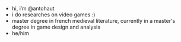 - hi, i’m @antohaut
- i do researches on video games :)
- master degree in french medieval literature, currently in a master's degree in game design and analysis  
- he/him

<!---
antohaut/antohaut is a ✨ special ✨ repository because its `README.md` (this file) appears on your GitHub profile.
You can click the Preview link to take a look at your changes.
--->
